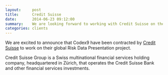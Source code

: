 ```yaml
---
layout:     post
title:      Credit Suisse 
date:       2014-06-23 09:12:00
summary:    We are looking forward to working with Credit Suisse on their global Risk Data Presentation project.
categories: clients
---
```


We are excited to announce that Codex9 have been contracted by <a href="http://credit-suisse.com" target="_blank">Credit 
Suisse</a> to work on their global Risk Data Presentation project.

Credit Suisse Group is a Swiss multinational financial services holding company, headquartered in Zürich, that operates 
the Credit Suisse Bank and other financial services investments.